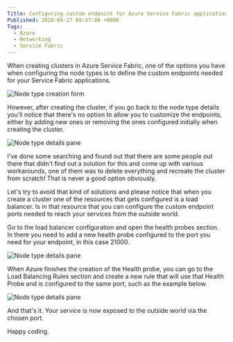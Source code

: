 ```yaml
---
Title: Configuring custom endpoint for Azure Service Fabric applications
Published: 2018-09-27 09:57:00 +0000
Tags: 
  - Azure
  - Networking
  - Service Fabric
---
```

When creating clusters in Azure Service Fabric, one of the options you have when configuring the node types is to define the custom endpoints needed for your Service Fabric applications.

![Node type creation form](/images/sfab_nodetype_custom_endpoints.png)

However, after creating the cluster, if you go back to the node type details you'll notice that there's no option to allow you to customize the endpoints, either by adding new ones or removing the ones configured initially when creating the cluster.

![Node type details pane](/images/sfab_nodetype_custom_endpoints_2.png)

I've done some searching and found out that there are some people out there that didn't find out a solution for this and come up with various workarounds, one of them was to delete everything and recreate the cluster from scratch! That is never a good option obviously.

Let's try to avoid that kind of solutions and please notice that when you create a cluster one of the resources that gets configured is a load balancer. Is in that resource that you can configure the custom endpoint ports needed to reach your services from the outside world.

Go to the load balancer configuration and open the health probes section. In there you need to add a new health probe configured to the port you need for your endpoint, in this case 21000.

![Node type details pane](/images/app_probe.png)

When Azure finishes the creation of the Health probe, you can go to the Load Balancing Rules section and create a new rule that will use that Health Probe and is configured to the same port, such as the example below.

![Node type details pane](/images/load_balance_rule.png)

And that's it. Your service is now exposed to the outside world via the chosen port.

Happy coding.

